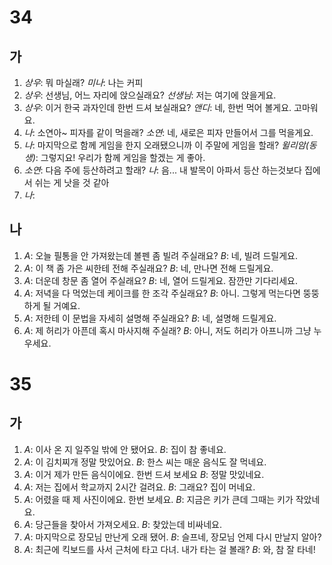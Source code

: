 # 34
## 가
1. *상우*: 뭐 마실래?
   *미나*: 나는 커피
2. *상우*: 선생님, 어느 자리에 앉으실래요?
   *선생님*: 저는 여기에 앉을게요.
3. *상우*: 이거 한국 과자인데 한번 드셔 보실래요?
   *앤디*: 네, 한번 먹어 볼게요. 고마워요.
4. *나*: 소연아~ 피자를 같이 먹을래?
   *소연*: 네, 새로은 피자 만들어서 그를 먹을게요.
5. *나*: 마지막으로 함께 게임을 한지 오래됐으니까 이 주말에 게임을 할래?
   *윌리암(동생)*: 그렇지요! 우리가 함께 게임을 할겠는 게 좋아.
6. *소연*: 다음 주에 등산하려고 할래?
   *나*: 음... 내 발목이 아파서 등산 하는것보다 집에서 쉬는 게 낫을 것 같아
7. *나*: 
## 나
1. *A*: 오늘 필통을 안 가져왔는데 볼펜 좀 빌려 주실래요?
   *B*: 네, 빌려 드릴게요.
2. *A*: 이 책 좀 가은 씨한테 전해 주실래요?
   *B*: 네, 만나면 전해 드릴게요.
3. *A*: 더운데 창문 좀 열어 주실래요?
   *B*: 네, 열어 드릴게요. 잠깐만 기다리세요.
4. *A*: 저녁을 다 먹었는데 케이크를 한 조각 주실래요?
   *B*: 아니. 그렇게 먹는다면 뚱뚱하게 될 거예요.
5. *A*: 저한테 이 문법을 자세히 설명해 주실래요?
   *B*: 네, 설명해 드릴게요.
6. *A*: 제 허리가 아픈데 혹시 마사지해 주실래?
   *B*: 아니, 저도 허리가 아프니까 그냥 누우세요.

# 35
## 가
1. *A*: 이사 온 지 일주일 밖에 안 됐어요.
   *B*: 집이 참 좋네요.
2. *A*: 이 김치찌개 정말 맛있어요.
   *B*: 한스 씨는 매운 음식도 잘 먹네요.
3. *A*: 이거 제가 만든 음식이에요. 한번 드셔 보세요
   *B*: 정말 맛있네요.
4. *A*: 저는 집에서 학교까지 2시간 걸려요.
   *B*: 그래요? 집이 머네요.
5. *A*: 어렸을 때 제 사진이에요. 한번 보세요.
   *B*: 지금은 키가 큰데 그때는 키가 작았네요.
6. *A*: 당근들을 찾아서 가져오세요.
   *B*: 찾았는데 비싸네요.
7. *A*: 마지막으로 장모님 만난게 오래 됐어.
   *B*: 슬프네, 장모님 언제 다시 만날지 알아?
8. *A*: 최근에 킥보드를 사서 근처에 타고 다녀. 내가 타는 걸 볼래?
   *B*: 와, 참 잘 타네!